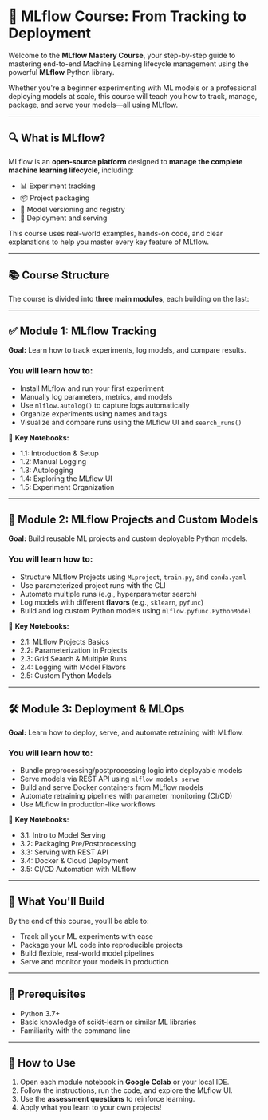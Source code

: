 # 🧪 MLflow Course: From Tracking to Deployment

Welcome to the **MLflow Mastery Course**, your step-by-step guide to mastering end-to-end Machine Learning lifecycle management using the powerful **MLflow** Python library.

Whether you're a beginner experimenting with ML models or a professional deploying models at scale, this course will teach you how to track, manage, package, and serve your models—all using MLflow.

---

## 🔍 What is MLflow?

MLflow is an **open-source platform** designed to **manage the complete machine learning lifecycle**, including:

- 📊 Experiment tracking  
- 📦 Project packaging  
- 🧠 Model versioning and registry  
- 🚀 Deployment and serving  

This course uses real-world examples, hands-on code, and clear explanations to help you master every key feature of MLflow.

---

## 📚 Course Structure

The course is divided into **three main modules**, each building on the last:

---

## ✅ Module 1: MLflow Tracking

**Goal:** Learn how to track experiments, log models, and compare results.

### You will learn how to:
- Install MLflow and run your first experiment
- Manually log parameters, metrics, and models
- Use `mlflow.autolog()` to capture logs automatically
- Organize experiments using names and tags
- Visualize and compare runs using the MLflow UI and `search_runs()`

📘 **Key Notebooks:**
- 1.1: Introduction & Setup  
- 1.2: Manual Logging  
- 1.3: Autologging  
- 1.4: Exploring the MLflow UI  
- 1.5: Experiment Organization  

---

## 🚀 Module 2: MLflow Projects and Custom Models

**Goal:** Build reusable ML projects and custom deployable Python models.

### You will learn how to:
- Structure MLflow Projects using `MLproject`, `train.py`, and `conda.yaml`
- Use parameterized project runs with the CLI
- Automate multiple runs (e.g., hyperparameter search)
- Log models with different **flavors** (e.g., `sklearn`, `pyfunc`)
- Build and log custom Python models using `mlflow.pyfunc.PythonModel`

📘 **Key Notebooks:**
- 2.1: MLflow Projects Basics  
- 2.2: Parameterization in Projects  
- 2.3: Grid Search & Multiple Runs  
- 2.4: Logging with Model Flavors  
- 2.5: Custom Python Models  

---

## 🛠️ Module 3: Deployment & MLOps

**Goal:** Learn how to deploy, serve, and automate retraining with MLflow.

### You will learn how to:
- Bundle preprocessing/postprocessing logic into deployable models
- Serve models via REST API using `mlflow models serve`
- Build and serve Docker containers from MLflow models
- Automate retraining pipelines with parameter monitoring (CI/CD)
- Use MLflow in production-like workflows

📘 **Key Notebooks:**
- 3.1: Intro to Model Serving  
- 3.2: Packaging Pre/Postprocessing  
- 3.3: Serving with REST API  
- 3.4: Docker & Cloud Deployment  
- 3.5: CI/CD Automation with MLflow  

---

## 🧠 What You'll Build

By the end of this course, you’ll be able to:
- Track all your ML experiments with ease
- Package your ML code into reproducible projects
- Build flexible, real-world model pipelines
- Serve and monitor your models in production

---

## 🚧 Prerequisites

- Python 3.7+
- Basic knowledge of scikit-learn or similar ML libraries
- Familiarity with the command line

---

## 📎 How to Use

1. Open each module notebook in **Google Colab** or your local IDE.  
2. Follow the instructions, run the code, and explore the MLflow UI.  
3. Use the **assessment questions** to reinforce learning.  
4. Apply what you learn to your own projects!




